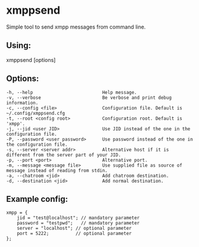 # xmppsend
Simple tool to send xmpp messages from command line.

## Using:
xmppsend [options] 

## Options:
    -h, --help                          Help message.
    -v, --verbose                       Be verbose and print debug information.
    -c, --config <file>                 Configuration file. Default is ~/.config/xmppsend.cfg
    -t, --root <config root>            Configuration root. Default is 'xmpp'.
    -j, --jid <user JID>                Use JID instead of the one in the configuration file.
    -P, --password <user password>      Use password instead of the one in the configuration file.
    -s, --server <server addr>          Alternative host if it is different from the server part of your JID.
    -p, --port <port>                   Alternative port.
    -m, --message <message file>        Use supplied file as source of message instead of reading from stdin.
    -a, --chatroom <jid>                Add chatroom destination.
    -d, --destination <jid>             Add normal destination.

## Example config:

```
xmpp = {
	jid = "test@localhost"; // mandatory parameter
	password = "testpwd";   // mandatory parameter
	server = "localhost"; // optional parameter
	port = 5222;          // optional parameter
};

```
